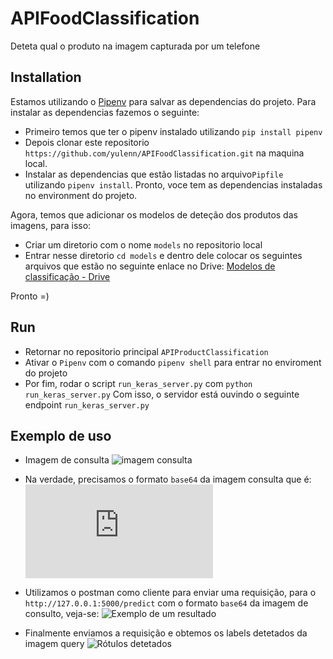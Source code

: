 # APIFoodClassification
Deteta qual o produto na imagem capturada por um telefone

## Installation
Estamos utilizando o [Pipenv](https://pipenv-fork.readthedocs.io/en/latest/basics.html) para salvar as dependencias do projeto. Para instalar as dependencias fazemos o seguinte:
- Primeiro temos que ter o pipenv instalado utilizando ``pip install pipenv``
- Depois clonar este repositorio ``https://github.com/yulenn/APIFoodClassification.git`` na maquina local.
- Instalar as dependencias que estão listadas no arquivo``Pipfile`` utilizando ``pipenv install``.
Pronto, voce tem as dependencias instaladas no environment do projeto.

Agora, temos que adicionar os modelos de deteção dos produtos das imagens, para isso:
- Criar um diretorio com o nome ``models`` no repositorio local
- Entrar nesse diretorio ``cd models`` e dentro dele colocar os seguintes arquivos que estão no seguinte enlace no Drive:
  [Modelos de classificação - Drive](https://drive.google.com/drive/folders/1NIPUqkbaWMSTtiH_ImTR5raEnJzAyTBB?usp=sharing)

Pronto =)

## Run
- Retornar no repositorio principal ``APIProductClassification``
- Ativar o ``Pipenv`` com o comando ``pipenv shell`` para entrar no enviroment do projeto
- Por fim, rodar o script ``run_keras_server.py`` com ``python run_keras_server.py``
  Com isso, o servidor está ouvindo o seguinte endpoint ``run_keras_server.py``

## Exemplo de uso
- Imagem de consulta
  ![imagem consulta](https://github.com/yulenn/APIFoodClassification/blob/master/test_images/suco_dobem_limonada.jpg)
- Na verdade, precisamos o formato ``base64`` da imagem consulta que é:
  ![base64](https://github.com/yulenn/APIFoodClassification/blob/master/test_images/base64_suco_dobem_limonada.txt) 

- Utilizamos o postman como cliente para enviar uma requisição, para o ``http://127.0.0.1:5000/predict`` com o formato ``base64`` da imagem de consulto, veja-se:
![Exemplo de um resultado](https://github.com/yulenn/APIFoodClassification/blob/master/test_images/resultado.png)

- Finalmente enviamos a requisição e obtemos os labels detetados da imagem query
![Rótulos detetados](https://github.com/yulenn/APIFoodClassification/blob/master/test_images/labels_detetatos.png)

